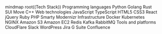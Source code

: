 mindmap
  root((Tech Stack))
    Programming languages
      Python
      Golang
      Rust
      SUI Move
      C++
    Web technologies
     JavaScript
     TypeScript
     HTML5
     CSS3
     React
     jQuery
     Ruby
     PHP
     Smarty
     Modernizr
    Infrastructure
      Docker
      Kubernetes
      NGINX
      Amazon S3
      Amazon EC2
      Redis
      Kafka
      RabbitMQ
    Tools and platforms
      CloudFlare
      Slack
      WordPress
      Jira
      G Suite
      Confluence